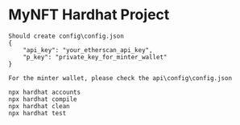 # MyNFT Hardhat Project

```
Should create config\config.json
{
    "api_key": "your_etherscan_api_key",
    "p_key": "private_key_for_minter_wallet"
}

For the minter wallet, please check the api\config\config.json
```

```shell
npx hardhat accounts
npx hardhat compile
npx hardhat clean
npx hardhat test
```
